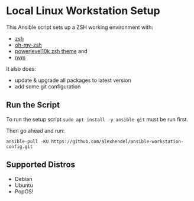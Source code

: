 # Local Linux Workstation Setup

This Ansible script sets up a ZSH working environment with:

- [zsh](https://github.com/zsh-users/zsh)
- [oh-my-zsh](https://github.com/ohmyzsh/ohmyzsh)
- [powerlevel10k zsh theme](https://github.com/romkatv/powerlevel10k) and
- [nvm](https://github.com/nvm-sh/nvm)

It also does:

- update & upgrade all packages to latest version
- add some git configuration

## Run the Script

To run the setup script `sudo apt install -y ansible git` must be run first.

Then go ahead and run:

```
ansible-pull -KU https://github.com/alexhendel/ansible-workstation-config.git
```

## Supported Distros

- Debian
- Ubuntu
- PopOS!
